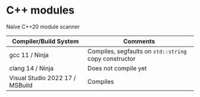 # C++ modules

Naïve C++20 module scanner

|Compiler/Build System|Comments|
|---------------------|--------|
| gcc 11 / Ninja | Compiles, segfaults on `std::string` copy constructor |
| clang 14 / Ninja | Does not compile yet |
| Visual Studio 2022 17 / MSBuild | Compiles |
